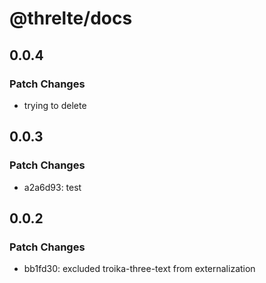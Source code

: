 # @threlte/docs

## 0.0.4

### Patch Changes

- trying to delete

## 0.0.3

### Patch Changes

- a2a6d93: test

## 0.0.2

### Patch Changes

- bb1fd30: excluded troika-three-text from externalization
